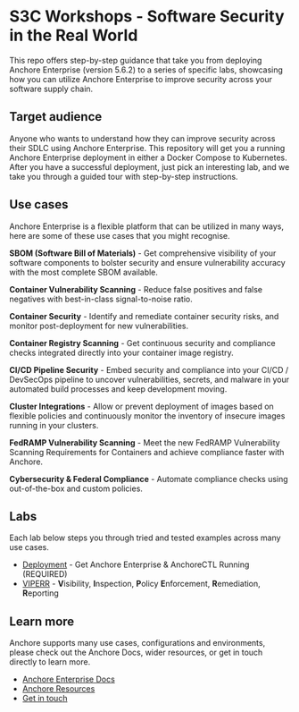 # S3C Workshops - Software Security in the Real World

This repo offers step-by-step guidance that take you from deploying Anchore Enterprise (version 5.6.2) to a series of specific labs, showcasing how you can utilize Anchore Enterprise to improve security across your software supply chain.

## Target audience

Anyone who wants to understand how they can improve security across their SDLC using Anchore Enterprise.
This repository will get you a running Anchore Enterprise deployment in either a Docker Compose to Kubernetes. 
After you have a successful deployment, just pick an interesting lab, and we take you through a guided tour with step-by-step instructions.

## Use cases

Anchore Enterprise is a flexible platform that can be utilized in many ways, here are some of these use cases that you might recognise.

**SBOM (Software Bill of Materials)** - Get comprehensive visibility of your software components to bolster security and ensure vulnerability accuracy with the most complete SBOM available.

**Container Vulnerability Scanning** - Reduce false positives and false negatives with best-in-class signal-to-noise ratio.

**Container Security** - Identify and remediate container security risks, and monitor post-deployment for new vulnerabilities.

**Container Registry Scanning** - Get continuous security and compliance checks integrated directly into your container image registry.

**CI/CD Pipeline Security** - Embed security and compliance into your CI/CD / DevSecOps pipeline to uncover vulnerabilities, secrets, and malware in your automated build processes and keep development moving.

**Cluster Integrations** - Allow or prevent deployment of images based on flexible policies and continuously monitor the inventory of insecure images running in your clusters.

**FedRAMP Vulnerability Scanning** - Meet the new FedRAMP Vulnerability Scanning Requirements for Containers and achieve compliance faster with Anchore.

**Cybersecurity & Federal Compliance** - Automate compliance checks using out-of-the-box and custom policies.

## Labs

Each lab below steps you through tried and tested examples across many use cases.  

* [Deployment](labs/Deployment/README.md) - Get Anchore Enterprise & AnchoreCTL Running (REQUIRED)
* [VIPERR](labs/VIPERR/README.md) - **V**isibility, **I**nspection, **P**olicy **E**nforcement, **R**emediation, **R**eporting

## Learn more

Anchore supports many use cases, configurations and environments, please check out the Anchore Docs, wider resources, or get in touch directly to learn more.

- [Anchore Enterprise Docs](https://docs.anchore.com/current/docs/)
- [Anchore Resources](https://anchore.com/resources/)
- [Get in touch](https://get.anchore.com/contact/)
